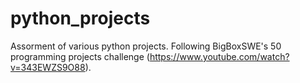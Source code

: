 # python_projects
Assorment of various python projects. Following BigBoxSWE's 50 programming projects challenge (https://www.youtube.com/watch?v=343EWZS9O88).